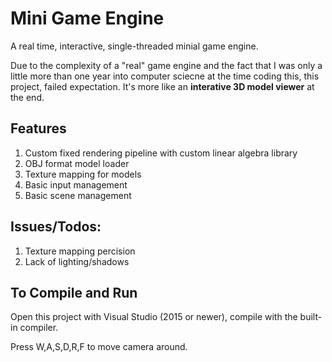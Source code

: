 # Mini Game Engine

A real time, interactive, single-threaded minial game engine.

Due to the complexity of a "real" game engine and the fact that I was only a little more than one year into computer sciecne at the time coding this, this project, failed expectation. It's more like an **interative 3D model viewer** at the end.

## Features
1. Custom fixed rendering pipeline with custom linear algebra library
2. OBJ format model loader
2. Texture mapping for models
3. Basic input management
4. Basic scene management

## Issues/Todos:
1. Texture mapping percision
2. Lack of lighting/shadows

## To Compile and Run

Open this project with Visual Studio (2015 or newer), compile with the built-in compiler.

Press W,A,S,D,R,F to move camera around.

